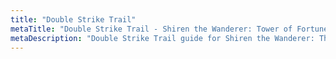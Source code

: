 ```yaml
---
title: "Double Strike Trail"
metaTitle: "Double Strike Trail - Shiren the Wanderer: Tower of Fortune Wiki"
metaDescription: "Double Strike Trail guide for Shiren the Wanderer: The Tower of Fortune and the Dice of Fate."
---
```


